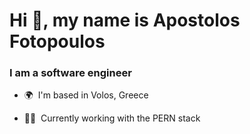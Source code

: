 <h1>Hi 👋, my name is Apostolos Fotopoulos</h1>
<h3>I am a software engineer</h3>

*   🌍  I'm based in Volos, Greece
<!--*   🖥️  Check out my <a target="_blank" rel="noreferrer" href=''>Portfolio</a>-->
*   👨‍💻  Currently working with the PERN stack
